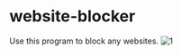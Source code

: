 # website-blocker
 Use this program to block any websites.
![1](https://github.com/clarsendartois/website-blocker/assets/116375601/2e80a917-e5d4-40e2-bf9d-753223c2f63d)
